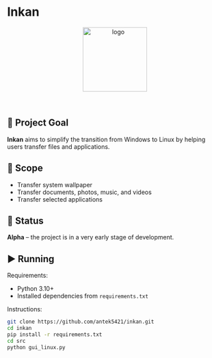 # Inkan

<p align="center">
  <img src="https://i.imgur.com/Zw0svsu.png" alt="logo" with="150" height="150"/>
</p>
<br>

## 📌 Project Goal
**Inkan** aims to simplify the transition from Windows to Linux by helping users transfer files and applications.

## 🎯 Scope
- Transfer system wallpaper
- Transfer documents, photos, music, and videos
- Transfer selected applications

## 🚦 Status
**Alpha** – the project is in a very early stage of development.

## ▶️ Running
Requirements:
- Python 3.10+
- Installed dependencies from `requirements.txt`

Instructions:
```bash
git clone https://github.com/antek5421/inkan.git
cd inkan
pip install -r requirements.txt
cd src
python gui_linux.py
